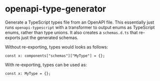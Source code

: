 # openapi-type-generator

Generate a TypeScript types file from an OpenAPI file. This essentially
just runs `openapi-typescript` with a transformer to output enums as
TypeScript enums, rather than type unions. It also creates a
`schemas.d.ts` that re-exports just the generated schemas.

Without re-exporting, types would looks as follows:
```
const x: components["schemas"]["MyType"] = {};
```

With re-exporting, types can be used as:
```
const x: MyType = {};
```
